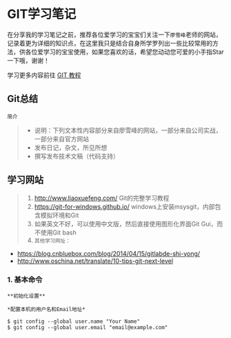 # GIT学习笔记

在分享我的学习笔记之前，推荐各位爱学习的宝宝们关注一下`廖雪峰`老师的网站，记录着更为详细的知识点，在这里我只是结合自身所学罗列出一些比较常用的方法，供各位爱学习的宝宝使用，如果您喜欢的话，希望您动动您可爱的小手指Star一下哦，谢谢！

学习更多内容前往 [GIT 教程](https://www.liaoxuefeng.com/wiki/0013739516305929606dd18361248578c67b8067c8c017b000) 

## Git总结

  `简介`
  
> * 说明：下列文本性内容部分来自廖雪峰的网站，一部分来自公司实战，一部分来自官方网站
> * 发布日记，杂文，所见所想
> * 撰写发布技术文稿（代码支持）

## 学习网站

> 1. http://www.liaoxuefeng.com/   Git的完整学习教程
> 2. https://git-for-windows.github.io/   windows上安装msysgit，内部包含模拟环境和Git
> 3. 如果英文不好，可以使用中文版，然后直接使用图形化界面Git Gui，而不使用Git bash
> 4. `其他学习网址：`
  * https://blog.cnbluebox.com/blog/2014/04/15/gitlabde-shi-yong/
  * http://www.oschina.net/translate/10-tips-git-next-level
  
### 1. 基本命令

   `**初始化设置**`
   
    *配置本机的用户名和Email地址*

```
$ git config --global user.name "Your Name"
$ git config --global user.email "email@example.com"
```
